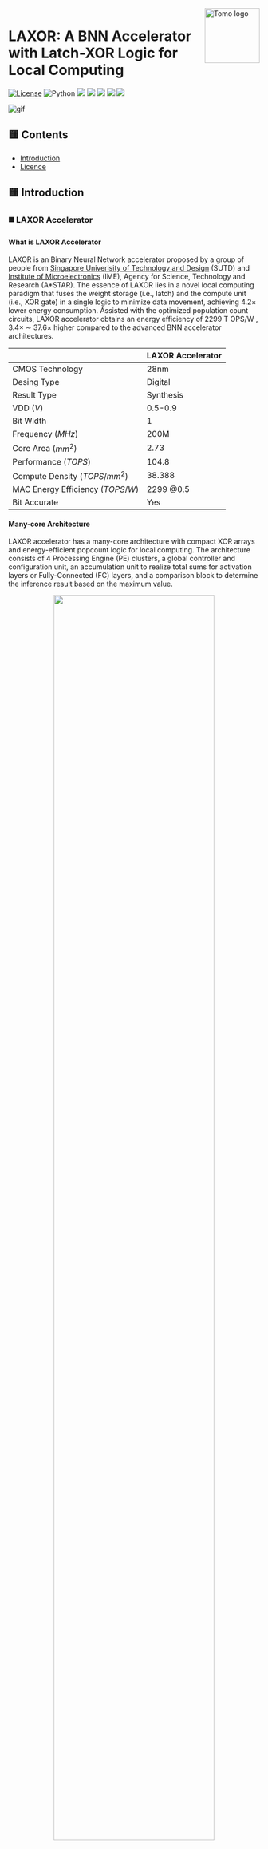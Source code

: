 <a href="https://istd.sutd.edu.sg/people/phd-students/tomomasa-yamasaki">
    <img src="https://github.com/tomomasayamasaki/LAXOR/blob/main/README/logo.png" alt="Tomo logo" title="Tomo" align="right" height="110" />
</a>

# LAXOR: A BNN Accelerator with Latch-XOR Logic for Local Computing
  
[![License](https://img.shields.io/badge/license-MIT-blue.svg)](https://opensource.org/licenses/MIT)
![Python](https://img.shields.io/badge/python-v3.8+-blue.svg)
![](https://img.shields.io/github/downloads/tomomasayamasaki/LAXOR/total)
![](https://img.shields.io/github/repo-size/tomomasayamasaki/LAXOR)
![](https://img.shields.io/github/commit-activity/y/tomomasayamasaki/LAXOR)
![](https://img.shields.io/github/last-commit/tomomasayamasaki/LAXOR)
![](https://img.shields.io/github/languages/count/tomomasayamasaki/LAXOR)

![gif](https://github.com/tomomasayamasaki/LAXOR/blob/main/README/LAXOR.gif)

## 🟨 Contents
- [Introduction](#introduction)
- [Licence](#licence)

## 🟨 Introduction
### ◼️ LAXOR Accelerator
#### What is LAXOR Accelerator
LAXOR is an Binary Neural Network accelerator proposed by a group of people from [Singapore Univerisity of Technology and Design](https://www.sutd.edu.sg/) (SUTD) and [Institute of Microelectronics](https://www.a-star.edu.sg/ime/) (IME), Agency for Science, Technology and Research (A*STAR). The essence of LAXOR lies in a novel local computing paradigm that fuses the weight storage (i.e., latch) and the compute unit (i.e., XOR gate) in a single logic to minimize data movement, achieving 4.2× lower energy consumption. Assisted with the optimized population count circuits, LAXOR accelerator obtains an energy efficiency of 2299 T OPS/W , 3.4× ∼ 37.6× higher compared to the advanced BNN accelerator architectures.   

|   | LAXOR Accelerator |
| ------------- | ------------- |
| CMOS Technology  | 28nm  |
| Desing Type  | Digital  |
| Result Type  | Synthesis  |
| VDD ($V$)  | 0.5-0.9  |
| Bit Width  | 1  |
| Frequency ($MHz$)  | 200M  |
| Core Area ($mm^2$)  | 2.73  |
| Performance ($TOPS$)  | 104.8  |
| Compute Density ($TOPS/mm^2$)  | 38.388  |
| MAC Energy Efficiency ($TOPS/W$)  | 2299 @0.5  |
| Bit Accurate  | Yes  |

#### Many-core Architecture
LAXOR accelerator has a many-core architecture with compact XOR arrays and energy-efficient popcount logic for local computing. The architecture consists of 4 Processing Engine (PE) clusters, a global controller and configuration unit, an accumulation unit to realize total sums for activation layers or Fully-Connected (FC) layers, and a comparison block to determine the inference result based on the maximum value.

<p align="center"><img width=80% src="https://github.com/tomomasayamasaki/LAXOR/blob/main/README/LAXOR_Core.png"></p>

#### Dataflow Mapping
LAXOR is able to support BNN topologies with small kernel dimensions, ranging from $1×1$ to $11×11$ by a flexible dataflow mapping scheme. Tha mapping strategy is to leverage the parallelism of 4 clusters. For a 3D odd-sized Kernel Wi (e.g., $(2N + 1)^2×C$, where $C$ is the number of channels and $N$ is a non-negative integer), we can expand the square term into $(4N^2 + 4N + 4)×C − 3×C$ while 3 groups of ‘0’ are padded, each with a size of $C$. By doing so, we transform it into a $(4N^2 + 4N + 4)×C$ shape before equally splitting it into four segments and mapping them onto the corresponding PEi in the clusters. 

Example: a 3D $3×3×C$ Kernel. (Detail is on our paper)
<p align="center"><img width=80% src="https://github.com/tomomasayamasaki/LAXOR/blob/main/README/LAXOR_Mapping1.png"></p>
<p align="center"><img width=80% src="https://github.com/tomomasayamasaki/LAXOR/blob/main/README/LAXOR_Mapping2.png"></p>

#### Compact 10-Transistor Latch-XOR Computing Cell

#### Popcount Unit PCL Design

### ◼️ LAXOR Accelerator Simulator
We design a python-based simulator for the proposed LAXOR accelerator. The purpose of the simulator is to
- (1) map and verify the functionality of a BNN model onto the proposed architecture
- (2) generate application-specific, cycle-accurate results (e.g., latency, energy, utilization, etc.) for design analysis.

The LAXOR simulator consists of a front-end tool, Areca, and a back-end tool,Bits-Island. Areca interfaces with the pre-trained model and user configurations before generating the data stream in a format tailored to the accelerator. Bits-Island replicates the LAXOR architecture, maps the data stream onto different PEs, and simulates the functionality layer by layer. Eventually the tool-chain reports the mapping results, layer output, and critical design metrics by harnessing embedded cycle count, latency and energy models. To ensure accurate energy estimation, latency and energy per atomic hardware operation such as single XOR gate, buffer read, weight loading, are provided to Areca using Cadence Spectre gate-level and post layout simulations.     

<p align="center"><img width=80% src="https://github.com/tomomasayamasaki/LAXOR/blob/main/README/fig1.png"></p>

## 🟨 Licence

[MIT license](https://en.wikipedia.org/wiki/MIT_License).

